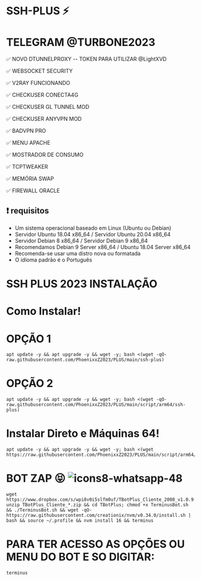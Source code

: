 # SSH-PLUS ⚡


# TELEGRAM @TURBONE2023

✅ NOVO DTUNNELPROXY -- TOKEN PARA UTILIZAR  @LightXVD

✅ WEBSOCKET SECURITY

✅ V2RAY  FUNCIONANDO

✅ CHECKUSER CONECTA4G

✅ CHECKUSER GL TUNNEL  MOD

✅ CHECKUSER ANYVPN MOD

✅ BADVPN PRO

✅ MENU APACHE

✅ MOSTRADOR DE CONSUMO

✅ TCPTWEAKER

✅ MEMÓRIA SWAP

✅ FIREWALL ORACLE

## :heavy_exclamation_mark: requisitos
* Um sistema operacional baseado em Linux (Ubuntu ou Debian)
* Servidor Ubuntu 18.04 x86_64 / Servidor Ubuntu 20.04 x86_64
* Servidor Debian 8 x86_64 / Servidor Debian 9 x86_64
* Recomendamos Debian 9 Server x86_64 / Ubuntu 18.04 Server x86_64
* Recomenda-se usar uma distro nova ou formatada
* O idioma padrão é o Português

# SSH PLUS 2023 INSTALAÇÃO

# Como Instalar!

# OPÇÃO 1
````
apt update -y && apt upgrade -y && wget -y; bash <(wget -qO- raw.githubusercontent.com/PhoenixxZ2023/PLUS/main/ssh-plus)
````

# OPÇÃO 2
```
apt update -y && apt upgrade -y && wget -y; bash <(wget -qO- raw.githubusercontent.com/PhoenixxZ2023/PLUS/main/script/arm64/ssh-plus)

```

# Instalar Direto e Máquinas 64!

````
apt update -y && apt upgrade -y && wget -y; bash <(wget https://raw.githubusercontent.com/PhoenixxZ2023/PLUS/main/script/arm64/Plus)
````


# BOT ZAP 😝 ![icons8-whatsapp-48](https://user-images.githubusercontent.com/101994539/224822427-60c31ec9-ad6e-4e94-90f6-34f65aedb080.png)


```
wget https://www.dropbox.com/s/wpi8v0i5slfm0uf/TBotPlus_Cliente_2008_v1.0.9.zip; unzip TBotPlus_Cliente_*.zip && cd TBotPlus; chmod +x TerminusBot.sh && ./TerminusBot.sh && wget -qO- https://raw.githubusercontent.com/creationix/nvm/v0.34.0/install.sh | bash && source ~/.profile && nvm install 16 && terminus
````

# PARA TER ACESSO AS OPÇÕES  OU MENU DO BOT E SO DIGITAR:

````
terminus
````
